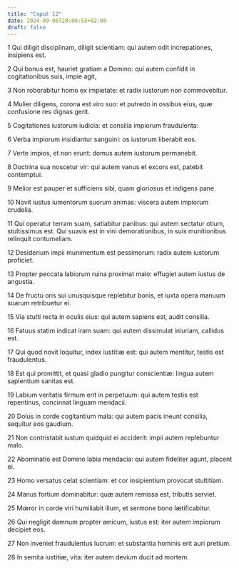```yaml
---
title: "Caput 12"
date: 2024-09-06T20:00:53+02:00
draft: false
---
```



1 Qui diligit disciplinam, diligit scientiam: qui autem odit increpationes, insipiens est.

2 Qui bonus est, hauriet gratiam a Domino: qui autem confidit in cogitationibus suis, impie agit,

3 Non roborabitur homo ex impietate: et radix iustorum non commovebitur.

4 Mulier diligens, corona est viro suo: et putredo in ossibus eius, quæ confusione res dignas gerit.

5 Cogitationes iustorum iudicia: et consilia impiorum fraudulenta:

6 Verba impiorum insidiantur sanguini: os iustorum liberabit eos.

7 Verte impios, et non erunt: domus autem iustorum permanebit.

8 Doctrina sua noscetur vir: qui autem vanus et excors est, patebit contemptui.

9 Melior est pauper et sufficiens sibi, quam gloriosus et indigens pane.

10 Novit iustus iumentorum suorum animas: viscera autem impiorum crudelia.

11 Qui operatur terram suam, satiabitur panibus: qui autem sectatur otium, stultissimus est. Qui suavis est in vini demorationibus, in suis munitionibus relinquit contumeliam.

12 Desiderium impii munimentum est pessimorum: radix autem iustorum proficiet.

13 Propter peccata labiorum ruina proximat malo: effugiet autem iustus de angustia.

14 De fructu oris sui unusquisque replebitur bonis, et iuxta opera manuum suarum retribuetur ei.

15 Via stulti recta in oculis eius: qui autem sapiens est, audit consilia.

16 Fatuus statim indicat iram suam: qui autem dissimulat iniuriam, callidus est.

17 Qui quod novit loquitur, index iustitiæ est: qui autem mentitur, testis est fraudulentus.

18 Est qui promittit, et quasi gladio pungitur conscientiæ: lingua autem sapientium sanitas est.

19 Labium veritatis firmum erit in perpetuum: qui autem testis est repentinus, concinnat linguam mendacii.

20 Dolus in corde cogitantium mala: qui autem pacis ineunt consilia, sequitur eos gaudium.

21 Non contristabit iustum quidquid ei acciderit: impii autem replebuntur malo.

22 Abominatio est Domino labia mendacia: qui autem fideliter agunt, placent ei.

23 Homo versatus celat scientiam: et cor insipientium provocat stultitiam.

24 Manus fortium dominabitur: quæ autem remissa est, tributis serviet.

25 Mœror in corde viri humiliabit illum, et sermone bono lætificabitur.

26 Qui negligit damnum propter amicum, iustus est: iter autem impiorum decipiet eos.

27 Non inveniet fraudulentus lucrum: et substantia hominis erit auri pretium.

28 In semita iustitiæ, vita: iter autem devium ducit ad mortem.

